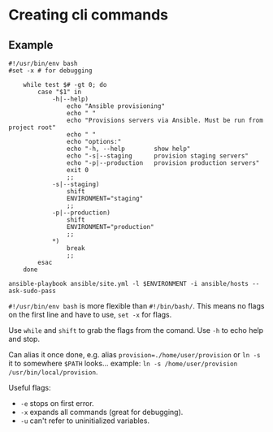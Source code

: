 # Creating cli commands


## Example

```
#!/usr/bin/env bash
#set -x # for debugging

    while test $# -gt 0; do
        case "$1" in
            -h|--help)
                echo "Ansible provisioning"
                echo " "
                echo "Provisions servers via Ansible. Must be run from project root"
                echo " "
                echo "options:"
                echo "-h, --help        show help"
                echo "-s|--staging      provision staging servers"
                echo "-p|--production   provision production servers"
                exit 0
                ;;
            -s|--staging)
                shift
                ENVIRONMENT="staging"
                ;;
            -p|--production)
                shift
                ENVIRONMENT="production"
                ;;
            *)
                break
                ;;
        esac
    done

ansible-playbook ansible/site.yml -l $ENVIRONMENT -i ansible/hosts --ask-sudo-pass

```

`#!/usr/bin/env bash` is more flexible than `#!/bin/bash/`. This means no flags on the first line and have to use, `set -x` for flags.

Use `while` and `shift` to grab the flags from the comand. Use `-h` to echo help and stop.

Can alias it once done, e.g. alias `provision=./home/user/provision` or `ln -s` it to somewhere `$PATH` looks... example: `ln -s /home/user/provision /usr/bin/local/provision`.

Useful flags: 
* `-e` stops on first error. 
* `-x` expands all commands (great for debugging). 
* `-u` can't refer to uninitialized variables.
